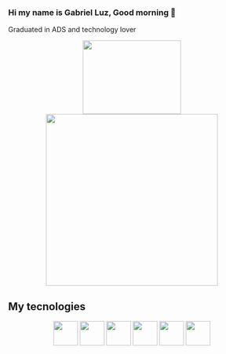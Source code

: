 ### Hi my name is Gabriel Luz, Good morning 👋

Graduated in ADS and technology lover

<div align='center'>
  <img src="https://github-readme-stats.vercel.app/api?username=gabrieluz&show_icons=true&count_private=true&theme=dark" width="200" height="150">
  <img  src="https://github-readme-stats.vercel.app/api/top-langs/?username=gabrieluz&show_icons=true&count_private=true&theme=dark" width="350">
</div>

## My tecnologies
<div align='center'>
  <img src="https://img.shields.io/badge/HTML5-E34F26?style=for-the-badge&logo=html5&logoColor=dark" width="50">
  <img src="https://img.shields.io/badge/CSS3-1572B6?style=for-the-badge&logo=css3&logoColor=dark" width="50">
  <img src="https://img.shields.io/badge/JavaScript-323330?style=for-the-badge&logo=javascript&logoColor=F7DF1E" width="50">
  <img src="https://img.shields.io/badge/React_Native-20232A?style=for-the-badge&logo=react&logoColor=61DAFB" width="50">
  <img src="https://img.shields.io/badge/Node.js-339933?style=for-the-badge&logo=nodedotjs&logoColor=dark" width="50">
  <img src="https://img.shields.io/badge/React-20232A?style=for-the-badge&logo=react&logoColor=61DAFB" width="50">
</div>

<!--
**gabrieluz/gabrieluz** is a ✨ _special_ ✨ repository because its `README.md` (this file) appears on your GitHub profile.

Here are some ideas to get you started:

- 🔭 I’m currently working on ...
- 🌱 I’m currently learning ...
- 👯 I’m looking to collaborate on ...
- 🤔 I’m looking for help with ...
- 💬 Ask me about ...
- 📫 How to reach me: ...
- 😄 Pronouns: ...
- ⚡ Fun fact: ...
-->
